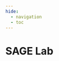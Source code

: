 ```yaml
---
hide:
  - navigation 
  - toc        
---
```


<style>

    background-image: url("images/hero.svg");

    wrapper, img{
    width:100%;
    height: 100%;
    }
    
}
    

    
</style>


# SAGE Lab
